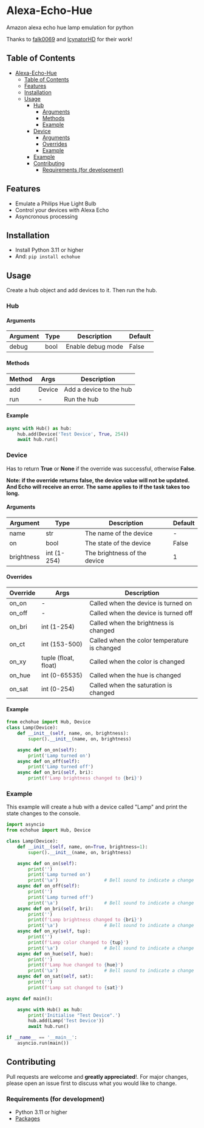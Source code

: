 # Alexa-Echo-Hue
Amazon alexa echo hue lamp emulation for python

Thanks to [falk0069](https://github.com/falk0069/hue-upnp) and [IcynatorHD](https://www.npmjs.com/package/node-red-contrib-local-alexa-devices) for their work!


## Table of Contents
- [Alexa-Echo-Hue](#alexa-echo-hue)
  - [Table of Contents](#table-of-contents)
  - [Features](#features)
  - [Installation](#installation)
  - [Usage](#usage)
    - [Hub](#hub)
      - [Arguments](#arguments)
      - [Methods](#methods)
      - [Example](#example)
    - [Device](#device)
      - [Arguments](#arguments-1)
      - [Overrides](#overrides)
      - [Example](#example-1)
    - [Example](#example-2)
    - [Contributing](#contributing)
      - [Requirements (for development)](#requirements-for-development)
  

## Features
- Emulate a Philips Hue Light Bulb
- Control your devices with Alexa Echo
- Asyncronous processing

## Installation
- Install Python 3.11 or higher
- And: ```pip install echohue```


## Usage
Create a hub object and add devices to it. Then run the hub.

### Hub
#### Arguments
| Argument | Type | Description | Default |
| --- | --- | --- | --- |
| debug | bool | Enable debug mode | False |

#### Methods
| Method | Args | Description |
| --- | --- | --- |
| add | Device | Add a device to the hub |
| run | - | Run the hub |

#### Example
```python
async with Hub() as hub:
    hub.add(Device('Test Device', True, 254))
    await hub.run()
```

### Device
Has to return **True** or **None** if the override was successful, otherwise **False**.

**Note: if the override returns false, the device value will not be updated. And Echo will receive an error. The same applies to if the task takes too long.**
#### Arguments
| Argument | Type | Description | Default |
| --- | --- | --- | --- |
| name | str | The name of the device | - |
| on | bool | The state of the device | False |
| brightness | int (1-254) | The brightness of the device | 1 |

#### Overrides
| Override | Args | Description |
| --- | --- | --- |
on_on | - | Called when the device is turned on |
on_off | - | Called when the device is turned off |
on_bri | int (1-254) | Called when the brightness is changed |
on_ct | int (153-500) | Called when the color temperature is changed |
on_xy | tuple (float, float) | Called when the color is changed |
on_hue | int (0-65535) | Called when the hue is changed |
on_sat | int (0-254) | Called when the saturation is changed |

#### Example
```python
from echohue import Hub, Device
class Lamp(Device):
    def __init__(self, name, on, brightness):
        super().__init__(name, on, brightness)

    async def on_on(self):
        print('Lamp turned on')
    async def on_off(self):
        print('Lamp turned off')
    async def on_bri(self, bri):
        print(f'Lamp brightness changed to {bri}')
```

### Example
This example will create a hub with a device called "Lamp" and print the state changes to the console.
```python
import asyncio
from echohue import Hub, Device

class Lamp(Device):
    def __init__(self, name, on=True, brightness=1):
        super().__init__(name, on, brightness)

    async def on_on(self):
        print('')
        print('Lamp turned on')
        print('\a')                 # Bell sound to indicate a change 
    async def on_off(self):
        print('')
        print('Lamp turned off')
        print('\a')                 # Bell sound to indicate a change
    async def on_bri(self, bri):
        print('')
        print(f'Lamp brightness changed to {bri}')
        print('\a')                 # Bell sound to indicate a change
    async def on_xy(self, tup):
        print('')
        print(f'Lamp color changed to {tup}')
        print('\a')                 # Bell sound to indicate a change
    async def on_hue(self, hue):
        print('')
        print(f'Lamp hue changed to {hue}')
        print('\a')                 # Bell sound to indicate a change
    async def on_sat(self, sat):
        print('')
        print(f'Lamp sat changed to {sat}')

async def main():

    async with Hub() as hub:
        print('Initialise "Test Device".')
        hub.add(Lamp('Test Device'))
        await hub.run()

if __name__ == '__main__':
    asyncio.run(main())
```

## Contributing
Pull requests are welcome and **greatly appreciated**!. For major changes, please open an issue first to discuss what you would like to change.
### Requirements (for development)
- Python 3.11 or higher
- [Packages](https://raw.githubusercontent.com/mightytry/alexa-echo-hue/main/requirements.txt)
